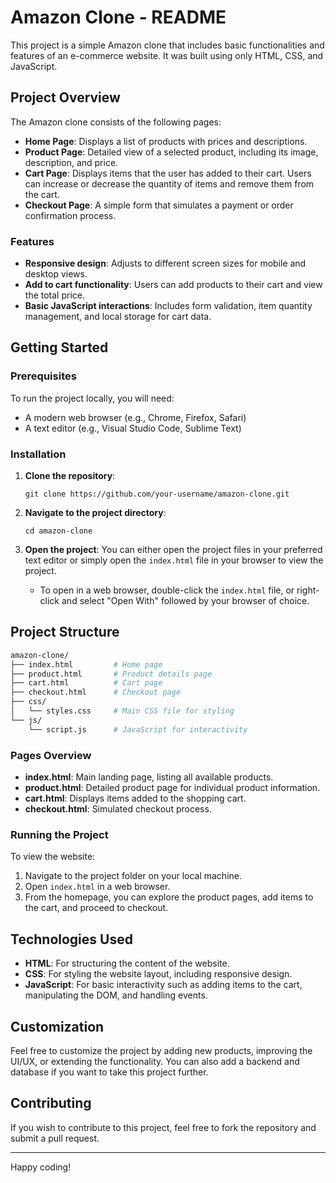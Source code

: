 # Amazon Clone - README

This project is a simple Amazon clone that includes basic functionalities and features of an e-commerce website. It was built using only HTML, CSS, and JavaScript.

## Project Overview

The Amazon clone consists of the following pages:
- **Home Page**: Displays a list of products with prices and descriptions.
- **Product Page**: Detailed view of a selected product, including its image, description, and price.
- **Cart Page**: Displays items that the user has added to their cart. Users can increase or decrease the quantity of items and remove them from the cart.
- **Checkout Page**: A simple form that simulates a payment or order confirmation process.

### Features
- **Responsive design**: Adjusts to different screen sizes for mobile and desktop views.
- **Add to cart functionality**: Users can add products to their cart and view the total price.
- **Basic JavaScript interactions**: Includes form validation, item quantity management, and local storage for cart data.

## Getting Started

### Prerequisites

To run the project locally, you will need:
- A modern web browser (e.g., Chrome, Firefox, Safari)
- A text editor (e.g., Visual Studio Code, Sublime Text)

### Installation

1. **Clone the repository**:
    ```
    git clone https://github.com/your-username/amazon-clone.git
    ```

2. **Navigate to the project directory**:
    ```
    cd amazon-clone
    ```

3. **Open the project**:
    You can either open the project files in your preferred text editor or simply open the `index.html` file in your browser to view the project.

    - To open in a web browser, double-click the `index.html` file, or right-click and select "Open With" followed by your browser of choice.

## Project Structure

```bash
amazon-clone/
├── index.html         # Home page
├── product.html       # Product details page
├── cart.html          # Cart page
├── checkout.html      # Checkout page
├── css/
│   └── styles.css     # Main CSS file for styling
└── js/
    └── script.js      # JavaScript for interactivity
```

### Pages Overview
- **index.html**: Main landing page, listing all available products.
- **product.html**: Detailed product page for individual product information.
- **cart.html**: Displays items added to the shopping cart.
- **checkout.html**: Simulated checkout process.

### Running the Project

To view the website:
1. Navigate to the project folder on your local machine.
2. Open `index.html` in a web browser.
3. From the homepage, you can explore the product pages, add items to the cart, and proceed to checkout.

## Technologies Used

- **HTML**: For structuring the content of the website.
- **CSS**: For styling the website layout, including responsive design.
- **JavaScript**: For basic interactivity such as adding items to the cart, manipulating the DOM, and handling events.

## Customization

Feel free to customize the project by adding new products, improving the UI/UX, or extending the functionality. You can also add a backend and database if you want to take this project further.

## Contributing

If you wish to contribute to this project, feel free to fork the repository and submit a pull request.

---

Happy coding!

